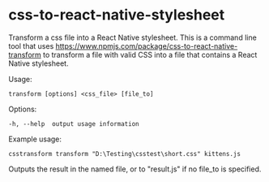 # css-to-react-native-stylesheet

Transform a css file into a React Native stylesheet. This is a command line tool that uses https://www.npmjs.com/package/css-to-react-native-transform 
to transform a file with valid CSS into a file that contains a React Native stylesheet.

Usage: 

    transform [options] <css_file> [file_to]

Options:

    -h, --help  output usage information
    
Example usage:

    csstransform transform "D:\Testing\csstest\short.css" kittens.js

Outputs the result in the named file, or to "result.js" if no file_to is specified.
